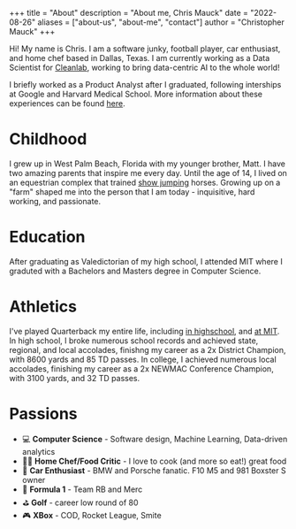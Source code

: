 +++
title = "About"
description = "About me, Chris Mauck"
date = "2022-08-26"
aliases = ["about-us", "about-me", "contact"]
author = "Christopher Mauck"
+++

Hi! My name is Chris. I am a software junky, football player, car enthusiast, and home chef based in Dallas, Texas. I am currently working as a Data Scientist for [Cleanlab](https://cleanlab.ai/about), working to bring data-centric AI to the whole world!

I briefly worked as a Product Analyst after I graduated, following interships at Google and Harvard Medical School. More information about these experiences can be found [here](/project).

# Childhood

I grew up in West Palm Beach, Florida with my younger brother, Matt. I have two amazing parents that inspire me every day. Until the age of 14, I lived on an equestrian complex that trained [show jumping](https://en.wikipedia.org/wiki/Show_jumping) horses. Growing up on a "farm" shaped me into the person that I am today - inquisitive, hard working, and passionate.

# Education

After graduating as Valedictorian of my high school, I attended MIT where I graduted with a Bachelors and Masters degree in Computer Science.

# Athletics

 I've played Quarterback my entire life, including [in highschool](http://www.hudl.com/video/3/3226540/5721cc06c124573b547265d5), and [at MIT](https://mitathletics.com/sports/football/roster/chris-mauck/9462). In high school, I broke numerous school records and achieved state, regional, and local accolades, finishng my career as a 2x District Champion, with 8600 yards and 85 TD passes. In college, I achieved numerous local accolades, finishing my career as a 2x NEWMAC Conference Champion, with 3100 yards, and 32 TD passes. 

# Passions

* :computer: **Computer Science** - Software design, Machine Learning, Data-driven analytics
* :cook: **Home Chef/Food Critic** - I love to cook (and more so eat!) great food
* :car: **Car Enthusiast** - BMW and Porsche fanatic. F10 M5 and 981 Boxster S owner
* :checkered_flag: **Formula 1** - Team RB and Merc
* :golf: **Golf** - career low round of 80
* :video_game: **XBox** - COD, Rocket League, Smite






